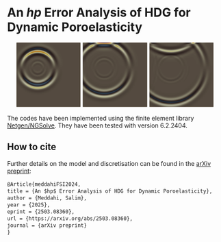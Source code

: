 # An $hp$  Error Analysis of HDG for Dynamic Poroelasticity

<p align="center">
    <img src="https://github.com/capnemo40/Poroelasticity/blob/main/0V07.png" width="30%">
    <img src="https://github.com/capnemo40/Poroelasticity/blob/main/0V09.png" width="30%">
    <img src="https://github.com/capnemo40/Poroelasticity/blob/main/0V11.png" width="30%">
</p>


The codes have been implemented using the finite element library [Netgen/NGSolve](https://ngsolve.org).
They have been tested with version 6.2.2404.

## How to cite
Further details on the model and discretisation can be found in the [arXiv preprint](https://arxiv.org/abs/2503.08360):

```
@Article{meddahiFSI2024,
title = {An $hp$ Error Analysis of HDG for Dynamic Poroelasticity}, 
author = {Meddahi, Salim},
year = {2025},
eprint = {2503.08360},
url = {https://arxiv.org/abs/2503.08360},
journal = {arXiv preprint}
}
```

